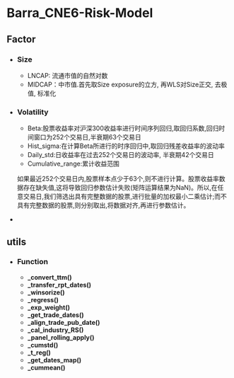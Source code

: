 # Barra_CNE6-Risk-Model

## Factor

- ### **Size**


  - LNCAP: 流通市值的自然对数

  * MIDCAP：中市值.首先取Size exposure的立方, 再WLS对Size正交, 去极值, 标准化
- ### Volatility


  - Beta:股票收益率对沪深300收益率进行时间序列回归,取回归系数,回归时间窗口为252个交易日,半衰期63个交易日
  - Hist_sigma:在计算Beta所进行的时序回归中,取回归残差收益率的波动率
  - Daily_std:日收益率在过去252个交易日的波动率, 半衰期42个交易日
  - Cumulative_range:累计收益范围

  如果最近252个交易日内,股票样本点少于63个,则不进行计算。股票收益率数据存在缺失值,这将导致回归参数估计失败(矩阵运算结果为NaN)。所以,在任意交易日,我们筛选出具有完整数据的股票,进行批量的加权最小二乘估计;而不具有完整数据的股票,则分别取出,将数据对齐,再进行参数估计。
- 

## utils

- ### Function

  - **_convert_ttm()**
  - **_transfer_rpt_dates()**
  - **_winsorize()**
  - **_regress()**
  - **_exp_weight()**
  - **_get_trade_dates()**
  - **_align_trade_pub_date()**
  - **_cal_industry_RS()**
  - **_panel_rolling_apply()**
  - **_cumstd()**
  - **_t_reg()**
  - **_get_dates_map()**
  - **_cummean()**
